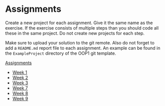# Assignments

Create a new project for each assignment. Give it the same name as the exercise. If the exercise consists of multiple steps than you should code all these in the same project. Do not create new projects for each step.

Make sure to upload your solution to the git remote. Also do not forget to add a `README.md` report file to each assignment. An example can be found in the `ExampleProject` directory of the OOP1 git template.

[Assignments](../assignments/readme.md)
* [Week 1](../assignments/week_1.md)
* [Week 2](../assignments/week_2.md)
* [Week 3](../assignments/week_3.md)
* [Week 7](../assignments/week_7.md)
* [Week 8](../assignments/week_8.md)
* [Week 9](../assignments/week_9.md)
